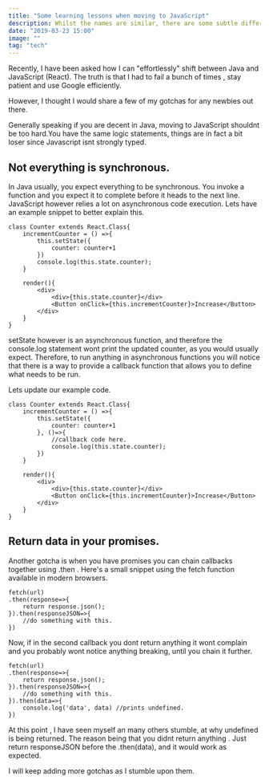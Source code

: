 ```yaml
---
title: "Some learning lessons when moving to JavaScript"
description: Whilst the names are similar, there are some subtle differences.
date: "2019-03-23 15:00"
image: ""
tag: "tech"
---
```


Recently, I have been asked how I can "effortlessly" shift between Java and JavaScript (React). The truth is that I had to fail a bunch of times , stay patient and use Google efficiently.

However, I thought I would share a few of my gotchas for any newbies out there.

Generally speaking if you are decent in Java, moving to JavaScript shouldnt be too hard.You have the same logic statements, things are in fact a bit loser since Javascript isnt strongly typed.

## Not everything is synchronous.

In Java usually, you expect everything to be synchronous. You invoke a function and you expect it to complete before it heads to the next line. JavaScript however relies a lot on asynchronous code execution. Lets have an example snippet to better explain this.

```
class Counter extends React.Class{
    incrementCounter = () =>{
        this.setState({
            counter: counter+1
        })
        console.log(this.state.counter);
    }

    render(){
        <div>
            <div>{this.state.counter}</div>
            <Button onClick={this.incrementCounter}>Increase</Button>
        </div>
    }
}
```

setState however is an asynchronous function, and therefore the console.log statement wont print the updated counter, as you would usually expect. Therefore, to run anything in asynchronous functions you will notice that there is a way to provide a callback function that allows you to define what needs to be run.

Lets update our example code.

```
class Counter extends React.Class{
    incrementCounter = () =>{
        this.setState({
            counter: counter+1
        }, ()=>{
            //callback code here.
            console.log(this.state.counter);
        })
    }

    render(){
        <div>
            <div>{this.state.counter}</div>
            <Button onClick={this.incrementCounter}>Increase</Button>
        </div>
    }
}
```

## Return data in your promises.

Another gotcha is when you have promises you can chain callbacks together using .then . Here's a small snippet using the fetch function available in modern browsers.

```
fetch(url)
.then(response=>{
    return response.json();
}).then(responseJSON=>{
    //do something with this.
})
```

Now, if in the second callback you dont return anything it wont complain and you probably wont notice anything breaking, until you chain it further.

```
fetch(url)
.then(response=>{
    return response.json();
}).then(responseJSON=>{
    //do something with this.
}).then(data=>{
    console.log('data', data) //prints undefined.
})
```

At this point , I have seen myself an many others stumble, at why undefined is being returned. The reason being that you didnt return anything . Just return responseJSON before the .then(data), and it would work as expected.

I will keep adding more gotchas as I stumble upon them.
